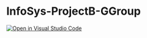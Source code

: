 # InfoSys-ProjectB-GGroup

[![Open in Visual Studio Code](https://open.vscode.dev/badges/open-in-vscode.svg)](https://open.vscode.dev/c2p31047/infosys-projectb-ggroup)
